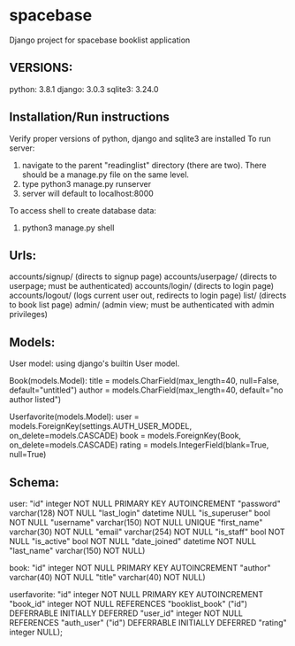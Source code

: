 # spacebase
Django project for spacebase booklist application

## VERSIONS:
  python: 3.8.1
  django: 3.0.3
  sqlite3: 3.24.0
  
## Installation/Run instructions
  Verify proper versions of python, django and sqlite3 are installed
  To run server:
  1. navigate to the parent "readinglist" directory (there are two). There should be a manage.py file on the same level.
  2. type python3 manage.py runserver
  3. server will default to localhost:8000
  
  To access shell to create database data:
  1. python3 manage.py shell
  
## Urls:
  accounts/signup/ (directs to signup page)
  accounts/userpage/ (directs to userpage; must be authenticated)
  accounts/login/ (directs to login page)
  accounts/logout/ (logs current user out, redirects to login page)
  list/ (directs to book list page)
  admin/ (admin view; must be authenticated with admin privileges) 

## Models:

  User model: using django's builtin User model.

  Book(models.Model):
    title = models.CharField(max_length=40, null=False, default="untitled")
    author = models.CharField(max_length=40, default="no author listed")

  Userfavorite(models.Model):
    user = models.ForeignKey(settings.AUTH_USER_MODEL, on_delete=models.CASCADE)
    book = models.ForeignKey(Book, on_delete=models.CASCADE)
    rating = models.IntegerField(blank=True, null=True)
  
## Schema:

  user: 
    "id" integer NOT NULL PRIMARY KEY AUTOINCREMENT 
    "password" varchar(128) NOT NULL 
    "last_login" datetime NULL 
    "is_superuser" bool NOT NULL 
    "username" varchar(150) NOT NULL UNIQUE 
    "first_name" varchar(30) NOT NULL 
    "email" varchar(254) NOT NULL 
    "is_staff" bool NOT NULL 
    "is_active" bool NOT NULL 
    "date_joined" datetime NOT NULL 
    "last_name" varchar(150) NOT NULL)
    
  book: 
    "id" integer NOT NULL PRIMARY KEY AUTOINCREMENT 
    "author" varchar(40) NOT NULL 
    "title" varchar(40) NOT NULL)
    
  userfavorite:
    "id" integer NOT NULL PRIMARY KEY AUTOINCREMENT 
    "book_id" integer NOT NULL REFERENCES "booklist_book" ("id") DEFERRABLE INITIALLY DEFERRED 
    "user_id" integer NOT NULL REFERENCES "auth_user" ("id") DEFERRABLE INITIALLY DEFERRED 
    "rating" integer NULL);
    
    



